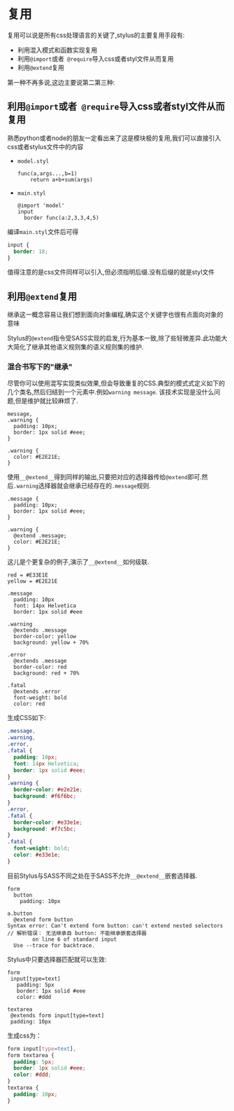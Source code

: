 # 复用

复用可以说是所有css处理语言的关键了,stylus的主要复用手段有:

+ 利用混入模式和函数实现复用
+ 利用`@import`或者` @require`导入css或者styl文件从而复用
+ 利用`@extend`复用

第一种不再多说,这边主要说第二第三种:

## 利用`@import`或者` @require`导入css或者styl文件从而复用

熟悉python或者node的朋友一定看出来了这是模块极的复用,我们可以直接引入css或者stylus文件中的内容

+ `model.styl`

  ```stylus
  func(a,args...,b=1)
      return a+b+sum(args)
  ```

+ `main.styl`

  ```stylus
  @import 'model'
  input
    border func(a:2,3,3,4,5)
  ```

编译`main.styl`文件后可得

```css
input {
  border: 18;
}
```

值得注意的是css文件同样可以引入,但必须指明后缀.没有后缀的就是styl文件

## 利用`@extend`复用

继承这一概念容易让我们想到面向对象编程,确实这个关键字也很有点面向对象的意味

Stylus的`@extend`指令受SASS实现的启发,行为基本一致,除了些轻微差异.此功能大大简化了继承其他语义规则集的语义规则集的维护.

### 混合书写下的"继承"

尽管你可以使用混写实现类似效果,但会导致重复的CSS.典型的模式式定义如下的几个类名,然后归结到一个元素中.例如`warning message`.
该技术实现是没什么问题,但是维护就比较麻烦了.

```stylus
message,
.warning {
  padding: 10px;
  border: 1px solid #eee;
}

.warning {
  color: #E2E21E;
}
```

使用`__@extend__`得到同样的输出,只要把对应的选择器传给`@extend`即可.然后`.warning`选择器就会继承已经存在的`.message`规则.

```stylus
.message {
  padding: 10px;
  border: 1px solid #eee;
}

.warning {
  @extend .message;
  color: #E2E21E;
}
```

这儿是个更复杂的例子,演示了`__@extend__`如何级联.

```stylus
red = #E33E1E
yellow = #E2E21E

.message
  padding: 10px
  font: 14px Helvetica
  border: 1px solid #eee

.warning
  @extends .message
  border-color: yellow
  background: yellow + 70%

.error
  @extends .message
  border-color: red
  background: red + 70%

.fatal
  @extends .error
  font-weight: bold
  color: red
```

生成CSS如下:

```css
.message,
.warning,
.error,
.fatal {
  padding: 10px;
  font: 14px Helvetica;
  border: 1px solid #eee;
}
.warning {
  border-color: #e2e21e;
  background: #f6f6bc;
}
.error,
.fatal {
  border-color: #e33e1e;
  background: #f7c5bc;
}
.fatal {
  font-weight: bold;
  color: #e33e1e;
}
```

目前Stylus与SASS不同之处在于SASS不允许`__@extend__`嵌套选择器.

```stylus
form
  button
    padding: 10px

a.button
  @extend form button
Syntax error: Can't extend form button: can't extend nested selectors
// 解析错误： 无法继承自 button: 不能继承嵌套选择器
        on line 6 of standard input
  Use --trace for backtrace.
```

Stylus中只要选择器匹配就可以生效:

```stylus
form
 input[type=text]
   padding: 5px
   border: 1px solid #eee
   color: #ddd

textarea
 @extends form input[type=text]
 padding: 10px

```

生成css为：

```css
form input[type=text],
form textarea {
  padding: 5px;
  border: 1px solid #eee;
  color: #ddd;
}
textarea {
  padding: 10px;
}
```
